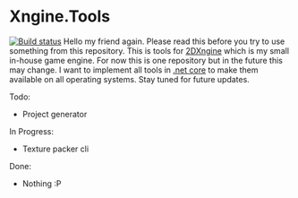 # Xngine.Tools
[![Build status](https://ci.appveyor.com/api/projects/status/djk0sn36rswevkex?svg=true)](https://ci.appveyor.com/project/Harunx9/xngine-tools)
Hello my friend again. Please read this before you try to use something from this repository.
This is tools for [2DXngine](https://github.com/Harunx9/2DXngine) which is my small in-house game engine.
For now this is one repository but in the future this may change. I want to implement all tools in
[.net core](https://github.com/dotnet/core) to make them available on all operating systems.
Stay tuned for future updates.

Todo:
- Project generator

In Progress:
- Texture packer cli

Done:
- Nothing :P



